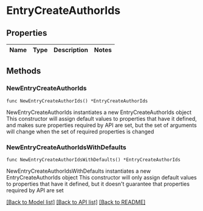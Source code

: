 # EntryCreateAuthorIds

## Properties

Name | Type | Description | Notes
------------ | ------------- | ------------- | -------------

## Methods

### NewEntryCreateAuthorIds

`func NewEntryCreateAuthorIds() *EntryCreateAuthorIds`

NewEntryCreateAuthorIds instantiates a new EntryCreateAuthorIds object
This constructor will assign default values to properties that have it defined,
and makes sure properties required by API are set, but the set of arguments
will change when the set of required properties is changed

### NewEntryCreateAuthorIdsWithDefaults

`func NewEntryCreateAuthorIdsWithDefaults() *EntryCreateAuthorIds`

NewEntryCreateAuthorIdsWithDefaults instantiates a new EntryCreateAuthorIds object
This constructor will only assign default values to properties that have it defined,
but it doesn't guarantee that properties required by API are set


[[Back to Model list]](../README.md#documentation-for-models) [[Back to API list]](../README.md#documentation-for-api-endpoints) [[Back to README]](../README.md)



